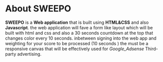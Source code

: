 # About SWEEPO
**SWEEPO** is a **Web application** that is built using
**HTML&CSS** and also **Javascript**. the web application
will fave a form like layout which will be built with
html and css and also a 30 seconds countdown at the
top that changes color every 10 seconds. inbetween signing
into the web app and weighting for your score to be processed
(10 seconds ) the must be a responsive canvas that will be
effectively used for _Google_Adsense_ Third-party advertising.
